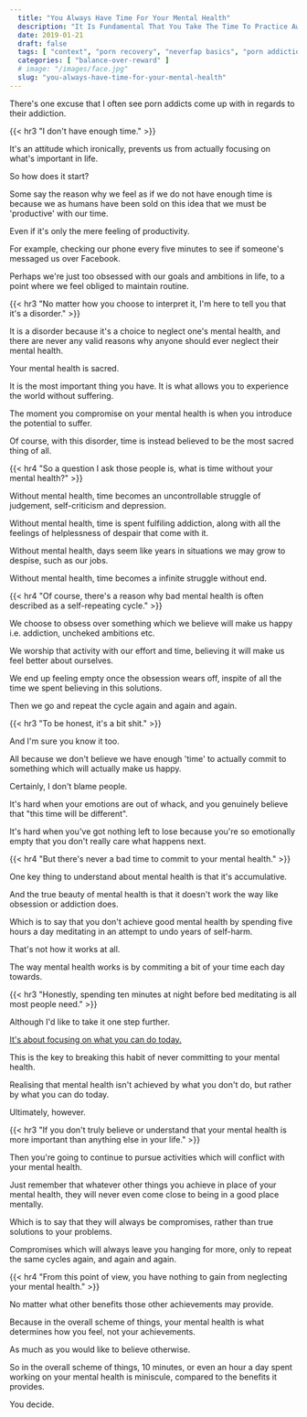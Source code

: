 ```yaml
---
  title: "You Always Have Time For Your Mental Health"
  description: "It Is Fundamental That You Take The Time To Practice Awareness And Perspective Exercises Which Will Help You Overcome Porn. Otherwise, You Don't Stand A Chance."
  date: 2019-01-21
  draft: false
  tags: [ "context", "porn recovery", "neverfap basics", "porn addiction", "addiction", "awareness", "nofap", "neverfap", "neverfap deluxe", "neverfap basics" ]
  categories: [ "balance-over-reward" ]
  # image: "/images/face.jpg"
  slug: "you-always-have-time-for-your-mental-health"
---
```


<!-- Will probably need edit/revise -->

There's one excuse that I often see porn addicts come up with in regards to their addiction. 


{{< hr3 "I don't have enough time." >}}


It's an attitude which ironically, prevents us from actually focusing on what's important in life.

So how does it start?

Some say the reason why we feel as if we do not have enough time is because we as humans have been sold on this idea that we must be 'productive' with our time.

Even if it's only the mere feeling of productivity. 

For example, checking our phone every five minutes to see if someone's messaged us over Facebook.

Perhaps we're just too obsessed with our goals and ambitions in life, to a point where we feel obliged to maintain routine. 


{{< hr3 "No matter how you choose to interpret it, I'm here to tell you that it's a disorder." >}}


It is a disorder because it's a choice to neglect one's mental health, and there are never any valid reasons why anyone should ever neglect their mental health.

Your mental health is sacred. 

It is the most important thing you have. It is what allows you to experience the world without suffering.

The moment you compromise on your mental health is when you introduce the potential to suffer. 

Of course, with this disorder, time is instead believed to be the most sacred thing of all. 


{{< hr4 "So a question I ask those people is, what is time without your mental health?" >}}


Without mental health, time becomes an uncontrollable struggle of judgement, self-criticism and depression. 

Without mental health, time is spent fulfiling addiction, along with all the feelings of helplessness of despair that come with it. 

Without mental health, days seem like years in situations we may grow to despise, such as our jobs. 

Without mental health, time becomes a infinite struggle without end.


{{< hr4 "Of course, there's a reason why bad mental health is often described as a self-repeating cycle." >}}


We choose to obsess over something which we believe will make us happy i.e. addiction, uncheked ambitions etc.

We worship that activity with our effort and time, believing it will make us feel better about ourselves.

We end up feeling empty once the obsession wears off, inspite of all the time we spent believing in this solutions.

Then we go and repeat the cycle again and again and again. 


{{< hr3 "To be honest, it's a bit shit." >}}


And I'm sure you know it too.

All because we don't believe we have enough 'time' to actually commit to something which will actually make us happy. 

Certainly, I don't blame people.

It's hard when your emotions are out of whack, and you genuinely believe that "this time will be different".

It's hard when you've got nothing left to lose because you're so emotionally empty that you don't really care what happens next.



{{< hr4 "But there's never a bad time to commit to your mental health." >}}



One key thing to understand about mental health is that it's accumulative.

And the true beauty of mental health is that it doesn't work the way like obsession or addiction does. 

Which is to say that you don't achieve good mental health by spending five hours a day meditating in an attempt to undo years of self-harm.

That's not how it works at all. 

The way mental health works is by commiting a bit of your time each day towards.


{{< hr3 "Honestly, spending ten minutes at night before bed meditating is all most people need." >}}


Although I'd like to take it one step further.

<u>It's about focusing on what you can do today.</u>

This is the key to breaking this habit of never committing to your mental health.

Realising that mental health isn't achieved by what you don't do, but rather by what you can do today. 

Ultimately, however.


{{< hr3 "If you don't truly believe or understand that your mental health is more important than anything else in your life." >}}


Then you're going to continue to pursue activities which will conflict with your mental health.

Just remember that whatever other things you achieve in place of your mental health, they will never even come close to being in a good place mentally.

Which is to say that they will always be compromises, rather than true solutions to your problems.

Compromises which will always leave you hanging for more, only to repeat the same cycles again, and again and again.


{{< hr4  "From this point of view, you have nothing to gain from neglecting your mental health." >}}


No matter what other benefits those other achievements may provide.

Because in the overall scheme of things, your mental health is what determines how you feel, not your achievements.

As much as you would like to believe otherwise. 

So in the overall scheme of things, 10 minutes, or even an hour a day spent working on your mental health is miniscule, compared to the benefits it provides.

You decide.